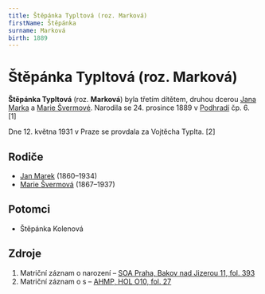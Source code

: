 ```yaml
---
title: Štěpánka Typltová (roz. Marková)
firstName: Štěpánka
surname: Marková
birth: 1889
---
```

# Štěpánka Typltová (roz. Marková)

**Štěpánka Typltová** (roz. **Marková**) byla třetím dítětem, druhou dcerou [Jana Marka](marek-jan-1860.md) a [Marie Švermové](svermova-marie-1867.md). Narodila se 24. prosince 1889 v [Podhradí](https://cs.wikipedia.org/wiki/Podhrad%C3%AD_(Bakov_nad_Jizerou)) čp. 6. [1]

Dne 12. května 1931 v Praze se provdala za Vojtěcha Typlta. [2]


## Rodiče

- [Jan Marek](marek-jan-1860.md) (1860–1934)
- [Marie Švermová](svermova-marie-1867.md) (1867–1937)


## Potomci

- Štěpánka Kolenová


## Zdroje

1. Matriční záznam o narození – [SOA Praha, Bakov nad Jizerou 11, fol. 393](https://ebadatelna.soapraha.cz/d/3755/190)
2. Matriční záznam o s – [AHMP, HOL O10, fol. 27](http://katalog.ahmp.cz/pragapublica/permalink?xid=D0E2BE869E89479E958A7C91EAED132D&scan=32#scan32)